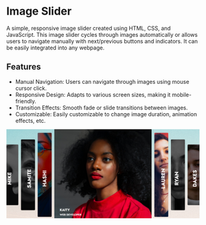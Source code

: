 

<h1>Image Slider</h1>
<p>A simple, responsive image slider created using HTML, CSS, and JavaScript. This image slider cycles through images automatically or allows users to navigate manually with next/previous buttons and indicators. It can be easily integrated into any webpage.</p>

<h2>Features</h2>
<ul>
<li>Manual Navigation: Users can navigate through images using mouse cursor click.</li>
<li>Responsive Design: Adapts to various screen sizes, making it mobile-friendly.</li>
<li>Transition Effects: Smooth fade or slide transitions between images.</li>
<li>Customizable: Easily customizable to change image duration, animation effects, etc.</li>
</ul>
<img src="https://github.com/Aditya-Sanpui/Image-Slider/blob/main/Screenshot%202024-11-05%20221846.png?raw=true" alt="Slider Screenshort">
